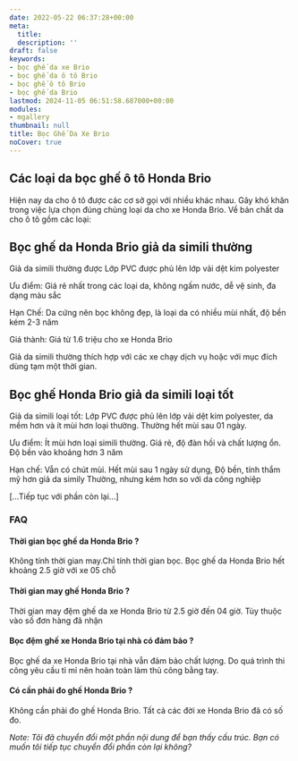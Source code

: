 ```yaml
---
date: 2022-05-22 06:37:28+00:00
meta:
  title:  
  description: ''
draft: false
keywords:
- bọc ghế da xe Brio
- bọc ghế da ô tô Brio
- bọc ghế ô tô Brio
- bọc ghế da Brio
lastmod: 2024-11-05 06:51:58.687000+00:00
modules:
- mgallery
thumbnail: null
title: Bọc Ghế Da Xe Brio
noCover: true
---
```


## Các loại da bọc ghế ô tô Honda Brio

Hiện nay da cho ô tô được các cơ sở gọi với nhiều khác nhau. Gây khó khăn trong việc lựa chọn đúng chủng loại da cho xe Honda Brio. Về bản chất da cho ô tô gồm các loại:

## Bọc ghế da Honda Brio giả da simili thường

Giả da simili thường được Lớp PVC được phủ lên lớp vải dệt kim polyester

Ưu điểm: Giá rẻ nhất trong các loại da, không ngấm nước, dễ vệ sinh, đa dạng màu sắc

Hạn Chế: Da cứng nên bọc không đẹp, là loại da có nhiều mùi nhất, độ bền kém 2-3 năm

Giá thành: Giá từ 1.6 triệu cho xe Honda Brio

Giả da simili thường thích hợp với các xe chạy dịch vụ hoặc với mục đích dùng tạm một thời gian.

## Bọc ghế Honda Brio giả da simili loại tốt

Giả da simili loại tốt: Lớp PVC được phủ lên lớp vải dệt kim polyester, da mềm hơn và ít mùi hơn loại thường. Thường hết mùi sau 01 ngày.

Ưu điểm: Ít mùi hơn loại simili thường. Giá rẻ, độ đàn hồi và chất lượng ổn. Độ bền vào khoảng hơn 3 năm

Hạn chế: Vẫn có chút mùi. Hết mùi sau 1 ngày sử dụng, Độ bền, tính thẩm mỹ hơn giả da simily Thường, nhưng kém hơn so với da công nghiệp

[...Tiếp tục với phần còn lại...]

### FAQ

#### Thời gian bọc ghế da Honda Brio ?
Không tính thời gian may.Chỉ tính thời gian bọc. Bọc ghế da Honda Brio hết khoảng 2.5 giờ với xe 05 chỗ

#### Thời gian may ghế Honda Brio ?
Thời gian may đệm ghế da xe Honda Brio từ 2.5 giờ đến 04 giờ. Tùy thuộc vào số đơn hàng đã nhận

#### Bọc đệm ghế xe Honda Brio tại nhà có đảm bảo ?
Bọc ghế da xe Honda Brio tại nhà vẫn đảm bảo chất lượng. Do quá trình thi công yêu cầu tỉ mỉ nên hoàn toàn làm thủ công bằng tay.

#### Có cần phải đo ghế Honda Brio ?
Không cần phải đo ghế Honda Brio. Tất cả các đời xe Honda Brio đã có số đo.

*Note: Tôi đã chuyển đổi một phần nội dung để bạn thấy cấu trúc. Bạn có muốn tôi tiếp tục chuyển đổi phần còn lại không?*